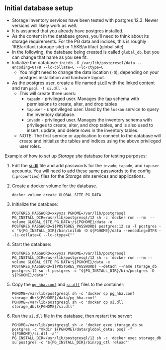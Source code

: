 ## Initial database setup
- Storage Inventory services have been tested with postgres 12.3.  Newer versions will likely work as well.
- It is assumed that you already have postgres installed.
- As the content in the database grows, you'll need to think about its storage requirements.  For the PG data and indices, this is roughly 1KB/artifact (storage site) or 1.5KB/artifact (global site)
- In the following, the database being created is called `global_db`, but you can change that name as you see fit.
- Initialize the database: `initdb -D /var/lib/postgresql/data --encoding=UTF8 --lc-collate=C --lc-ctype=C`
  - You might need to change the data location (`-D`), depending on your postgres installation and hardware layout.
- As the postgres user, create a file named [si.dll](si.dll) with the linked content and run `psql -f si.dll -a`
  - This will create three users:
    - `tapadm` - privileged user.  Manages the tap schema with permissions to create, alter, and drop tables 
    - `tapuser` - unprivileged user.  Used by the `luskan` service to query the inventory database.
    - `invadm` - privileged user. Manages the inventory schema with privileges to create, alter, and drop tables, and is also used to insert, update, and delete rows in the inventory tables.
  - NOTE: The first service or application to connect to the database will create and initialize the tables and indices using the above privileged user roles.

Example of how to set up _Storage site_ database for testing purposes:

1. Edit the [si.dll](si.dll) file and add passwords for the `invadm`, `tapadm`, and `tapuser` accounts.  You will need to add these same passwords to the config (`.properties`) files for the _Storage site_ services and applications.
1. Create a docker volume for the database.  

    ```
    docker volume create GLOBAL_SITE_PG_DATA
    ```

1. Initialize the database:

    ```
    POSTGRES_PASSWORD=xxyyzz PGHOME=/var/lib/postgresql PG_INSTALL_DIR=/usr/lib/postgresql/12 sh -c 'docker run --rm  --volume GLOBAL_SITE_PG_DATA:/${PGHOME}/data -e POSTGRES_PASSWORD=${POSTGRES_PASSWORD} postgres:12 su -l postgres -c "${PG_INSTALL_DIR}/bin/initdb -D ${PGHOME}/data --encoding=UTF8 --lc-collate=C --lc-ctype=C"'
    ```

1. Start the database:

    ```
    POSTGRES_PASSWORD=xxyyzz PGHOME=/var/lib/postgresql PG_INSTALL_DIR=/usr/lib/postgresql/12 sh -c 'docker run --rm --volume GLOBAL_SITE_PG_DATA:${PGHOME}/data -e POSTGRES_PASSWORD=${POSTGRES_PASSWORD} --detach --name storage_db postgres:12 su -l postgres -c "${PG_INSTALL_DIR}/bin/postgres -D ${PGHOME}/data"'

1. Copy the [`pg_hba.conf`](pg_hba.conf) and [`si.dll`](si.dll) files to the container:

    ```
    PGHOME=/var/lib/postgresql sh -c 'docker cp pg_hba.conf storage_db:${PGHOME}/data/pg_hba.conf'
    PGHOME=/var/lib/postgresql sh -c 'docker cp si.dll storage_db:${PGHOME}/si.dll'
    ```

1. Run the `si.dll` file in the database, then restart the server:

    ```
    PGHOME=/var/lib/postgresql sh -c 'docker exec storage_db su postgres -c "mkdir ${PGHOME}/data/global_data; psql -f ${PGHOME}/si.dll -a"'
    PG_INSTALL_DIR=/usr/lib/postgresql/12 sh -c 'docker exec storage_db su postgres -c "${PG_INSTALL_DIR}/bin/pg_ctl reload"'
